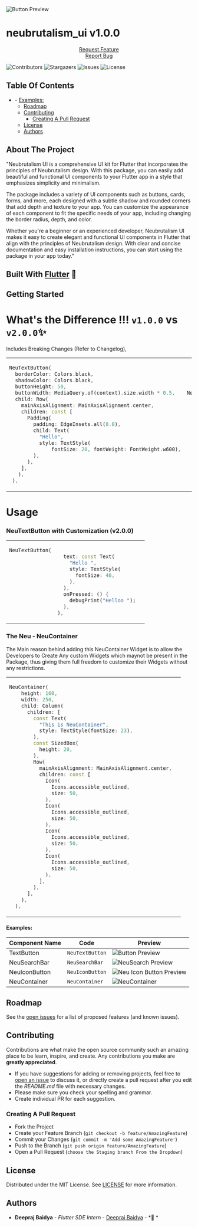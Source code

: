 <img src="https://user-images.githubusercontent.com/63138398/225706659-4fa396f3-fc8a-4cdc-bbd4-3600b323db97.svg" alt="Button Preview" > 

  <h1 align="left">neubrutalism_ui v1.0.0</h1>
<p align="center">
<a href="https://github.com/deepraj02/neubrutalism_ui/issues">Request Feature</a>
<br>
<a href="https://github.com/deepraj02/neubrutalism_ui/issues">Report Bug</a>
</p>

![Contributors](https://img.shields.io/github/contributors/deepraj02/neubrutalism_ui?color=dark-green) ![Stargazers](https://img.shields.io/github/stars/deepraj02/neubrutalism_ui?style=social) ![Issues](https://img.shields.io/github/issues/deepraj02/neubrutalism_ui) ![License](https://img.shields.io/github/license/deepraj02/neubrutalism_ui) 

## Table Of Contents

- [](#)
      - [Examples:](#examples)
  - [Roadmap](#roadmap)
  - [Contributing](#contributing)
    - [Creating A Pull Request](#creating-a-pull-request)
  - [License](#license)
  - [Authors](#authors)

## About The Project

"Neubrutalism UI is a comprehensive UI kit for Flutter that incorporates the principles of Neubrutalism design. With this package, you can easily add beautiful and functional UI components to your Flutter app in a style that emphasizes simplicity and minimalism.

The package includes a variety of UI components such as buttons, cards, forms, and more, each designed with a subtle shadow and rounded corners that add depth and texture to your app. You can customize the appearance of each component to fit the specific needs of your app, including changing the border radius, depth, and color.

Whether you're a beginner or an experienced developer, Neubrutalism UI makes it easy to create elegant and functional UI components in Flutter that align with the principles of Neubrutalism design. With clear and concise documentation and easy installation instructions, you can start using the package in your app today."

## Built With [Flutter](https://flutter.dev/) 💙

## Getting Started
<!-- Whats the differnect v1.0.0 vs 2.0.0 -->

<!-- TODO: Replace v 0.2.0 with this.
v2.0.0 
NeuTextButton(
                  text: const Text(
                    "Hello ",
                    style: TextStyle(
                      fontSize: 40,
                    ),
                  ),

1 . Replaced Widget `child` with `text` (Text) {Breaking Change}.

1. Fixed the Initial UI of the Widget. (Predefined some properties which  are customizeable).

 -->
# What's the Difference !!! `v1.0.0` vs `v2.0.0`✨

Includes Breaking Changes (Refer to Changelog),

<table>
<tr>
<td>

```dart
NeuTextButton(
  borderColor: Colors.black,
  shadowColor: Colors.black,
  buttonHeight: 50,
  buttonWidth: MediaQuery.of(context).size.width * 0.5,
  child: Row(
    mainAxisAlignment: MainAxisAlignment.center,
    children: const [
      Padding(
        padding: EdgeInsets.all(8.0),
        child: Text(
          "Hello",
          style: TextStyle(
              fontSize: 20, fontWeight: FontWeight.w600),
        ),
      ),
    ],
   ),
 ),
```
</td>
<td>

<!-- V 1.0.0 -->
```dart
NeuTextButton(
                  text: const Text(
                    "Hello ",
                    style: TextStyle(
                      fontSize: 40,
                    ),
                  ),
                  onPressed: () {
                    debugPrint("Helloo ");
                  },
                ),
```
</td>
</tr>
</table>

# Usage

### NeuTextButton with Customization (v2.0.0)

<table>
<tr>
<td>

<!--TODO: Responsive on both sides (Use the Newer Code v2.0.0) -->
```dart
NeuTextButton(
                  text: const Text(
                    "Hello ",
                    style: TextStyle(
                      fontSize: 40,
                    ),
                  ),
                  onPressed: () {
                    debugPrint("Helloo ");
                  },
                ),
```
</td>
<td>
<img  src="https://user-images.githubusercontent.com/63138398/260050262-49206b74-1e74-4c07-8753-ecda4e512f42.png"  alt="">
</td>
</tr>
</table>


### The Neu - NeuContainer 
The Main reason behind adding this NeuContainer Widget is to allow the Developers to Create Any custom Widgets which maynot be present in the Package, thus giving them full freedom to customize their Widgets without any restrictions.

<table>
<tr>
<td>


<!-- TODO: Iska Kal dunga -->
```dart
NeuContainer(
    height: 160,
    width: 250,
    child: Column(
      children: [
        const Text(
          "This is NeuContainer",
          style: TextStyle(fontSize: 23),
        ),
        const SizedBox(
          height: 20,
        ),
        Row(
          mainAxisAlignment: MainAxisAlignment.center,
          children: const [
            Icon(
              Icons.accessible_outlined,
              size: 50,
            ),
            Icon(
              Icons.accessible_outlined,
              size: 50,
            ),
            Icon(
              Icons.accessible_outlined,
              size: 50,
            ),
            Icon(
              Icons.accessible_outlined,
              size: 50,
            ),
          ],
        ),
      ],
    ),
  ),
```
</td>
<td>
<img  src="https://user-images.githubusercontent.com/63138398/232233193-01c717a7-c1a6-4c69-b5a7-d8e39d1876eb.png"  alt="">
</td>
</tr>
</table>

<!-- TODO: Fix : Make it responsive -->

#### Examples:
| Component Name | Code                         | Preview                                                                                                                                          |
| -------------- | ---------------------------- | ------------------------------------------------------------------------------------------------------------------------------------------------ |
| TextButton     | `NeuTextButton` | <img src="https://user-images.githubusercontent.com/63138398/225709552-5730bd9b-8e18-40c1-96e2-c45e7422a4c8.png" alt="Button Preview" >          |
| NeuSearchBar   | `NeuSearchBar`    | <img src="https://user-images.githubusercontent.com/63138398/226177386-81a09de2-05f5-4848-8287-0fcbd20ba409.png" alt="NeuSearch Preview" >       |
| NeuIconButton  | `NeuIconButton`   | <img src="https://user-images.githubusercontent.com/63138398/226177407-b435f7c2-6234-4943-a33e-6dbf1a714fa6.png" alt="Neu Icon Button Preview" > |
| NeuContainer   | `NeuContainer`   | <img src="https://user-images.githubusercontent.com/63138398/232233193-01c717a7-c1a6-4c69-b5a7-d8e39d1876eb.png" alt="NeuContainer" > |

## Roadmap

See the [open issues](https://github.com/deepraj02/neubrutalism_ui/issues) for a list of proposed features (and known issues).

## Contributing

Contributions are what make the open source community such an amazing place to be learn, inspire, and create. Any contributions you make are **greatly appreciated**.
* If you have suggestions for adding or removing projects, feel free to [open an issue](https://github.com/deepraj02/neubrutalism_ui/issues/new) to discuss it, or directly create a pull request after you edit the *README.md* file with necessary changes.
* Please make sure you check your spelling and grammar.
* Create individual PR for each suggestion.


### Creating A Pull Request

- Fork the Project
- Create your Feature Branch (`git checkout -b feature/AmazingFeature`)
- Commit your Changes (`git commit -m 'Add some AmazingFeature'`)
- Push to the Branch (`git push origin feature/AmazingFeature`)
- Open a Pull Request (`choose the Staging branch From the Dropdown`)

## License

Distributed under the MIT License. See [LICENSE](https://github.com/deepraj02/neubrutalism_ui/blob/main/LICENSE.md) for more information.

## Authors
<!-- TODO: Add name -->
* **Deepraj Baidya** - *Flutter SDE Intern* - [Deepraj Baidya](https://github.com/deepraj02) - *🤔 *


<!-- 

  1. GIF Mobile Screen with all widgets
 2.  Indepth properties analysis
 3.  `NeuBottomNav` Introduction.(Application Video and Tutorial)
 4.  Example code refactor for README (NeuCntainer, NeuBottomNav & NeuTextButton)
 5.  Whats the Difference v1.0.0 vs 2.0.0 (NeuTextButton) {Contains Braking Changes}
 6.  Edit Authors Part.
 7.  
 -->